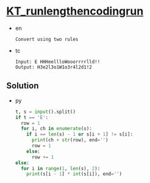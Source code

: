 # [KT_runlengthencodingrun](https://open.kattis.com/problems/runlengthencodingrun)

* en

  ```en
  Convert using two rules
  ```

* tc

  ```tc
  Input: E HHHeellloWooorrrrlld!!
  Output: H3e2l3o1W1o3r4l2d1!2
  ```

## Solution

* py

  ```py
  t, s = input().split()
  if t == 'E':
    row = 1
    for i, ch in enumerate(s):
      if i == len(s) - 1 or s[i + 1] != s[i]:
        print(ch + str(row), end='')
        row = 1
      else:
        row += 1
  else:
    for i in range(1, len(s), 2):
      print(s[i - 1] * int(s[i]), end='')
  ```
